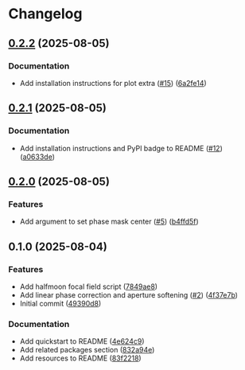 # Changelog

## [0.2.2](https://github.com/LEB-EPFL/just-focus/compare/v0.2.1...v0.2.2) (2025-08-05)


### Documentation

* Add installation instructions for plot extra ([#15](https://github.com/LEB-EPFL/just-focus/issues/15)) ([6a2fe14](https://github.com/LEB-EPFL/just-focus/commit/6a2fe1495698fc3a13f31b36f0c1643b532e0bb8))

## [0.2.1](https://github.com/LEB-EPFL/just-focus/compare/v0.2.0...v0.2.1) (2025-08-05)


### Documentation

* Add installation instructions and PyPI badge to README ([#12](https://github.com/LEB-EPFL/just-focus/issues/12)) ([a0633de](https://github.com/LEB-EPFL/just-focus/commit/a0633de399a29052ad177b44cc06d8aa1f272d0c))

## [0.2.0](https://github.com/LEB-EPFL/just-focus/compare/v0.1.0...v0.2.0) (2025-08-05)


### Features

* Add argument to set phase mask center ([#5](https://github.com/LEB-EPFL/just-focus/issues/5)) ([b4ffd5f](https://github.com/LEB-EPFL/just-focus/commit/b4ffd5f5357f20320bce94e58376839a16fcfcc4))

## 0.1.0 (2025-08-04)


### Features

* Add halfmoon focal field script ([7849ae8](https://github.com/LEB-EPFL/just-focus/commit/7849ae8840a4fcce774b789d9030481b2cdae9a9))
* Add linear phase correction and aperture softening ([#2](https://github.com/LEB-EPFL/just-focus/issues/2)) ([4f37e7b](https://github.com/LEB-EPFL/just-focus/commit/4f37e7b3c453b63226be3c32d765ba9e81d46ab6))
* Initial commit ([49390d8](https://github.com/LEB-EPFL/just-focus/commit/49390d810dc5e384826cd62fb4a448ac91c90686))


### Documentation

* Add quickstart to README ([4e624c9](https://github.com/LEB-EPFL/just-focus/commit/4e624c9a7d7afcaea1712b8f209b30d6d367b9c9))
* Add related packages section ([832a94e](https://github.com/LEB-EPFL/just-focus/commit/832a94e1123867406c65a0038dab4ba5fff9b103))
* Add resources to README ([83f2218](https://github.com/LEB-EPFL/just-focus/commit/83f2218b23c19e257134321f8c77f0db688bc05c))

